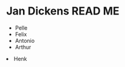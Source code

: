 <h1>Jan Dickens READ ME</h1>

<ul>
   <li>Pelle</li>
   <li>Felix</li>
   <li>Antonio</li>
   <li>Arthur</li>
</ul>
<li>Henk</li>
